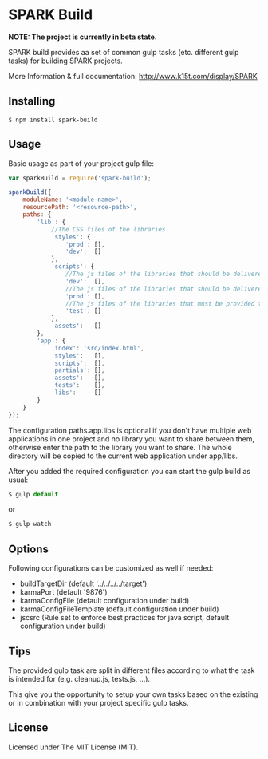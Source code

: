 # SPARK Build

__NOTE: The project is currently in beta state.__

SPARK build provides aa set of common gulp tasks (etc. different gulp tasks) for building SPARK projects.

More Information & full documentation: http://www.k15t.com/display/SPARK


## Installing

```
$ npm install spark-build
```


## Usage

Basic usage as part of your project gulp file:

```js
var sparkBuild = require('spark-build');

sparkBuild({
    moduleName: '<module-name>',
    resourcePath: '<resource-path>',
    paths: {
        'lib': {
            //The CSS files of the libraries
            'styles': {
                'prod': [],
                'dev':  []
            },
            'scripts': {
                //The js files of the libraries that should be delivered with the app (not minified!)
                'dev':  [],
                //The js files of the libraries that should be delivered with the app (minified!)
                'prod': [],
                //The js files of the libraries that must be provided to run tests
                'test': []
            },
            'assets':   []
        },
        'app': {
            'index': 'src/index.html',
            'styles':   [],
            'scripts':  [],
            'partials': [],
            'assets':   [],
            'tests':    [],
            'libs':     []
        }
    }
});

```

The configuration paths.app.libs is optional if you don't have multiple web applications in one project and no library you want
to share between them, otherwise enter the path to the library you want to share. The whole directory will be copied to the current
web application under app/libs.

After you added the required configuration you can start the gulp build as usual:

```js
$ gulp default
```

or

```js
$ gulp watch
```


## Options

Following configurations can be customized as well if needed:

- buildTargetDir (default '../../../../target')
- karmaPort (default '9876')
- karmaConfigFile (default configuration under build)
- karmaConfigFileTemplate (default configuration under build)
- jscsrc (Rule set to enforce best practices for java script, default configuration under build)


## Tips

The provided gulp task are split in different files according to what the task is intended for (e.g. cleanup.js, tests.js, ...).

This give you the opportunity to setup your own tasks based on the existing or in combination with your project specific gulp tasks.


## License

Licensed under The MIT License (MIT).
